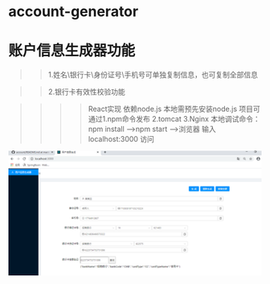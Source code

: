# account-generator

账户信息生成器功能
============

>>1.姓名\银行卡\身份证号\手机号可单独复制信息，也可复制全部信息

>>2.银行卡有效性校验功能



>>>>React实现 依赖node.js 本地需预先安装node.js
>>>>项目可通过1.npm命令发布 2.tomcat 3.Nginx 
>>>>本地调试命令：npm install -->npm start -->浏览器 输入 localhost:3000 访问


![](https://github.com/Tianfuyi/account/blob/master/show.jpg)
